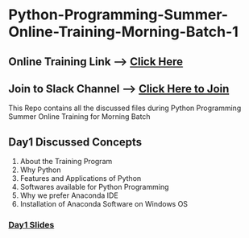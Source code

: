 # Python-Programming-Summer-Online-Training-Morning-Batch-1

## Online Training Link --> [Click Here](https://global.gotomeeting.com/install/351028021)
## Join to Slack Channel --> [Click Here to Join](https://join.slack.com/t/apssdcpythoncommunity/shared_invite/zt-f72x3b52-k8J0d9Lu7AvGXHiMR6EWtw)

This Repo contains all the discussed files during Python Programming Summer Online Training for Morning Batch

## Day1 Discussed Concepts

1. About the Training Program
1. Why Python
2. Features and Applications of Python
3. Softwares available for Python Programming
4. Why we prefer Anaconda IDE
5. Installation of Anaconda Software on Windows OS

### [Day1 Slides](https://github.com/AP-State-Skill-Development-Corporation/Python-SIP-Morning-Batch-1/blob/master/Day1_22June2020/Introduction_to_Python_Slides.pdf)
